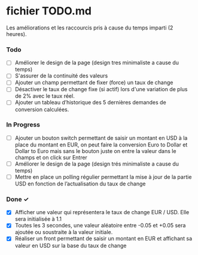 # fichier TODO.md

Les améliorations et les raccourcis pris à cause du temps 
imparti (2 heures).

### Todo

- [ ] Améliorer le design de la page (design tres minimaliste a cause du temps)
- [ ] S'assurer de la continuité des valeurs
- [ ] Ajouter un champ permettant de fixer (force) un taux de change
- [ ] Désactiver le taux de change fixe (si actif) lors d'une variation de plus de 2% avec le taux réel.
- [ ] Ajouter un tableau d’historique des 5 dernières demandes de conversion calculées.

### In Progress

- [ ] Ajouter un bouton switch permettant de saisir un montant en USD à la place du montant en EUR, on peut faire la conversion Euro to Dollar et Dollar to Euro mais sans le bouton juste on entre la valeur dans le champs et on click sur Entrer
- [ ] Améliorer le design de la page (design trés minimaliste a cause du temps) 
- [ ] Mettre en place un polling régulier permettant la mise à jour de la partie USD en fonction de 
l’actualisation du taux de change 

### Done ✓

- [x] Afficher une valeur qui représentera le taux de change EUR / USD. Elle sera initialisée à 1.1
- [x] Toutes les 3 secondes, une valeur aléatoire entre -0.05 et +0.05 sera ajoutée ou soustraite à la 
valeur initiale. 
- [x] Réaliser un front permettant de saisir un montant en EUR et affichant sa valeur en USD sur la 
base du taux de change